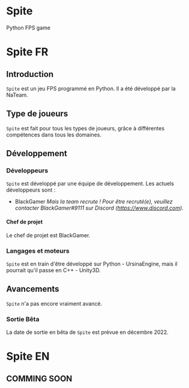 # Spite
Python FPS game

# Spite FR
## Introduction
`Spite` est un jeu FPS programmé en Python. Il a été développé par la NaTeam.

## Type de joueurs
`Spite` est fait pour tous les types de joueurs, grâce à différentes compétences dans tous les domaines.

## Développement
### Développeurs
`Spite` est développé par une équipe de développement. Les actuels développeurs sont :
 - BlackGamer
*Mais la team recrute ! Pour être recruté(e), veuillez contacter BlackGamer#9111 sur Discord (https://www.discord.com).*

#### Chef de projet
Le chef de projet est BlackGamer.

### Langages et moteurs
`Spite` est en train d'être développé sur Python - UrsinaEngine, mais il pourrait qu'il passe en C++ - Unity3D.

## Avancements
`Spite` n'a pas encore vraiment avancé.
### Sortie Bêta
La date de sortie en bêta de `Spite` est prévue en décembre 2022.


# Spite EN
## COMMING SOON
